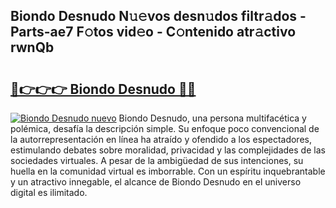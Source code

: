 ## Biondo Desnudo N𝚞𝚎vos desn𝚞dos filtr𝚊dos - Parts-ae7 F𝚘tos vid𝚎o - C𝚘ntenido atr𝚊ctivo rwnQb

# <h2><a href="http://mb3k80t.tromn.icu/?c=Biondo+Desnudo">🔗👉👉👉 Biondo Desnudo 🔗🔗</a></h2>

[![Biondo Desnudo nuevo](https://i.imgur.com/pEAQMta.gif)](http://mb3k80t.tromn.icu/?c=Biondo+Desnudo)
Biondo Desnudo, una persona multifacética y polémica, desafía la descripción simple. Su enfoque poco convencional de la autorrepresentación en línea ha atraído y ofendido a los espectadores, estimulando debates sobre moralidad, privacidad y las complejidades de las sociedades virtuales. A pesar de la ambigüedad de sus intenciones, su huella en la comunidad virtual es imborrable. Con un espíritu inquebrantable y un atractivo innegable, el alcance de Biondo Desnudo en el universo digital es ilimitado.
